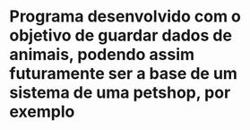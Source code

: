 # Programa desenvolvido com o objetivo de guardar dados de animais, podendo assim futuramente ser a base de um sistema de uma petshop, por exemplo
